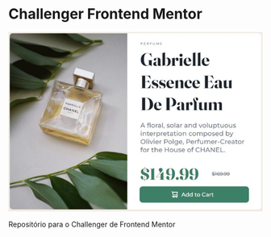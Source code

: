 # Challenger Frontend Mentor
<img src="img/Challenger_final1.jpg" alt="Imagem do Perfume">

Repositório para o Challenger de Frontend Mentor
